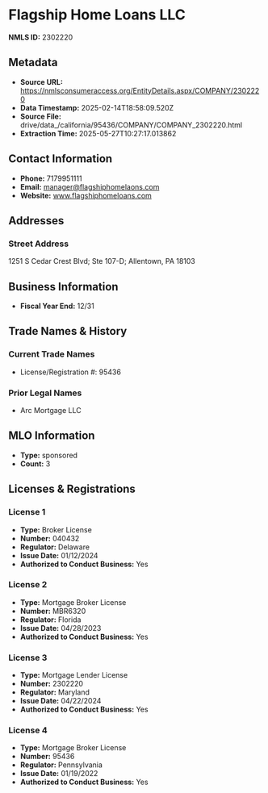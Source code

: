 # Flagship Home Loans LLC

**NMLS ID:** 2302220

## Metadata
- **Source URL:** https://nmlsconsumeraccess.org/EntityDetails.aspx/COMPANY/2302220
- **Data Timestamp:** 2025-02-14T18:58:09.520Z
- **Source File:** drive/data_/california/95436/COMPANY/COMPANY_2302220.html
- **Extraction Time:** 2025-05-27T10:27:17.013862

## Contact Information
- **Phone:** 7179951111
- **Email:** manager@flagshiphomelaons.com
- **Website:** www.flagshiphomeloans.com

## Addresses
### Street Address
1251 S Cedar Crest Blvd; Ste 107-D; Allentown, PA 18103

## Business Information
- **Fiscal Year End:** 12/31

## Trade Names & History
### Current Trade Names
- License/Registration #: 95436

### Prior Legal Names
- Arc Mortgage LLC

## MLO Information
- **Type:** sponsored
- **Count:** 3

## Licenses & Registrations

### License 1
- **Type:** Broker License
- **Number:** 040432
- **Regulator:** Delaware
- **Issue Date:** 01/12/2024
- **Authorized to Conduct Business:** Yes

### License 2
- **Type:** Mortgage Broker License
- **Number:** MBR6320
- **Regulator:** Florida
- **Issue Date:** 04/28/2023
- **Authorized to Conduct Business:** Yes

### License 3
- **Type:** Mortgage Lender License
- **Number:** 2302220
- **Regulator:** Maryland
- **Issue Date:** 04/22/2024
- **Authorized to Conduct Business:** Yes

### License 4
- **Type:** Mortgage Broker License
- **Number:** 95436
- **Regulator:** Pennsylvania
- **Issue Date:** 01/19/2022
- **Authorized to Conduct Business:** Yes
